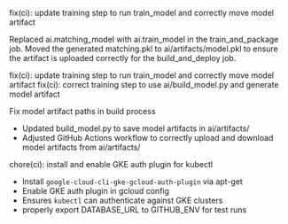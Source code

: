 fix(ci): update training step to run train_model and correctly move model artifact

Replaced ai.matching_model with ai.train_model in the train_and_package job.
Moved the generated matching.pkl to ai/artifacts/model.pkl to ensure the
artifact is uploaded correctly for the build_and_deploy job.

fix(ci): update training step to run train_model and correctly move model artifact
fix(ci): correct training step to use ai/build_model.py and generate model artifact

Fix model artifact paths in build process

- Updated build_model.py to save model artifacts in ai/artifacts/
- Adjusted GitHub Actions workflow to correctly upload and download model artifacts from ai/artifacts/

chore(ci): install and enable GKE auth plugin for kubectl

- Install `google-cloud-cli-gke-gcloud-auth-plugin` via apt-get
- Enable GKE auth plugin in gcloud config
- Ensures `kubectl` can authenticate against GKE clusters
- properly export DATABASE_URL to GITHUB_ENV for test runs
